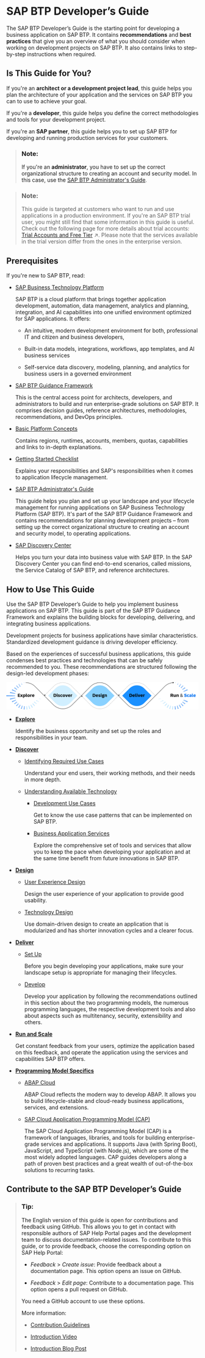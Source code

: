<!-- loioba26ec41130d4835aef2265ad3d3704e -->

# SAP BTP Developer’s Guide

The SAP BTP Developer’s Guide is the starting point for developing a business application on SAP BTP. It contains **recommendations** and **best practices** that give you an overview of what you should consider when working on development projects on SAP BTP. It also contains links to step-by-step instructions when required.



<a name="loioba26ec41130d4835aef2265ad3d3704e__section_s1p_yzv_rcc"/>

## Is This Guide for You?

If you're an **architect or a development project lead**, this guide helps you plan the architecture of your application and the services on SAP BTP you can to use to achieve your goal.

If you're a **developer**, this guide helps you define the correct methodologies and tools for your development project.

If you're an **SAP partner**, this guide helps you to set up SAP BTP for developing and running production services for your customers.

> ### Note:  
> If you're an **administrator**, you have to set up the correct organizational structure to creating an account and security model. In this case, use the [SAP BTP Administrator's Guide](https://help.sap.com/docs/btp/best-practices/best-practices-for-sap-btp?version=Cloud).

> ### Note:  
> This guide is targeted at customers who want to run and use applications in a production environment. If you're an SAP BTP trial user, you might still find that some information in this guide is useful. Check out the following page for more details about trial accounts: [Trial Accounts and Free Tier](https://help.sap.com/viewer/65de2977205c403bbc107264b8eccf4b/Validation/en-US/046f127f2a614438b616ccfc575fdb16.html "Explore the different options for trying out SAP BTP.") :arrow_upper_right:. Please note that the services available in the trial version differ from the ones in the enterprise version.



<a name="loioba26ec41130d4835aef2265ad3d3704e__section_vlt_r4f_xcc"/>

## Prerequisites

If you're new to SAP BTP, read:

-   [SAP Business Technology Platform](https://www.sap.com/products/technology-platform/what-is-sap-business-technology-platform.html)

    SAP BTP is a cloud platform that brings together application development, automation, data management, analytics and planning, integration, and AI capabilities into one unified environment optimized for SAP applications. It offers:

    -   An intuitive, modern development environment for both, professional IT and citizen and business developers,

    -   Built-in data models, integrations, workflows, app templates, and AI business services

    -   Self-service data discovery, modeling, planning, and analytics for business users in a governed environment


-   [SAP BTP Guidance Framework](https://help.sap.com/docs/sap-btp-guidance-framework/guidance-framework/what-is-sap-btp-guidance-framework)

    This is the central access point for architects, developers, and administrators to build and run enterprise-grade solutions on SAP BTP. It comprises decision guides, reference architectures, methodologies, recommendations, and DevOps principles.

-   [Basic Platform Concepts](https://help.sap.com/docs/btp/sap-business-technology-platform/btp-basic-platform-concepts?version=Cloud)

    Contains regions, runtimes, accounts, members, quotas, capabilities and links to in-depth explanations.

-   [Getting Started Checklist](https://help.sap.com/docs/BTP/df50977d8bfa4c9a8a063ddb37113c43/cbd76632d8aa4cb7bbf175d7607db463.html?locale=en-US&state=PRODUCTION&version=Cloud)

    Explains your responsibilities and SAP's responsibilities when it comes to application lifecycle management.

-   [SAP BTP Administrator's Guide](https://help.sap.com/docs/btp/best-practices/best-practices-for-sap-btp?version=Cloud)

    This guide helps you plan and set up your landscape and your lifecycle management for running applications on SAP Business Technology Platform \(SAP BTP\). It's part of the SAP BTP Guidance Framework and contains recommendations for planning development projects – from setting up the correct organizational structure to creating an account and security model, to operating applications.

-   [SAP Discovery Center](https://discovery-center.cloud.sap/index.html)

    Helps you turn your data into business value with SAP BTP. In the SAP Discovery Center you can find end-to-end scenarios, called missions, the Service Catalog of SAP BTP, and reference architectures.




<a name="loioba26ec41130d4835aef2265ad3d3704e__section_tf1_xml_s2b"/>

## How to Use This Guide

Use the SAP BTP Developer’s Guide to help you implement business applications on SAP BTP. This guide is part of the SAP BTP Guidance Framework and explains the building blocks for developing, delivering, and integrating business applications.

Development projects for business applications have similar characteristics. Standardized development guidance is driving developer efficiency.

Based on the experiences of successful business applications, this guide condenses best practices and technologies that can be safely recommended to you. These recommendations are structured following the design-led development phases:

![](images/Development_Process_in_the_SAP_BTP_Developer_s_Guide_f52c607.png)

-   **[Explore](explore-03139be.md)**

    Identify the business opportunity and set up the roles and responsibilities in your team.

-   **[Discover](discover-7eae382.md)**

    -   [Identifying Required Use Cases](identifying-required-use-cases-98e01cf.md)

        Understand your end users, their working methods, and their needs in more depth.

    -   [Understanding Available Technology](understanding-available-technology-c1f21a4.md#loioc1f21a47f38b467997436c13fe773513)

        -   [Development Use Cases](understanding-available-technology-c1f21a4.md#loio4efd0bc86ade42c28bf4c4c8dbc4451b)

            Get to know the use case patterns that can be implemented on SAP BTP.

        -   [Business Application Services](understanding-available-technology-c1f21a4.md#loiof3641a5635504edab2c6bb84fa86a42a)

            Explore the comprehensive set of tools and services that allow you to keep the pace when developing your application and at the same time benefit from future innovations in SAP BTP.



-   **[Design](design-6bb7339.md)**

    -   [User Experience Design](user-experience-design-323bd93.md)

        Design the user experience of your application to provide good usability.

    -   [Technology Design](technology-design-a5b8129.md)

        Use domain-driven design to create an application that is modularized and has shorter innovation cycles and a clearer focus.


-   **[Deliver](deliver-3efbd5b.md)**

    -   [Set Up](set-up-3b774f8.md)

        Before you begin developing your applications, make sure your landscape setup is appropriate for managing their lifecycles.

    -   [Develop](develop-and-build/develop-7e30686.md)

        Develop your application by following the recommendations outlined in this section about the two programming models, the numerous programming languages, the respective development tools and also about aspects such as multitenancy, security, extensibility and others.


-   **[Run and Scale](run-and-scale-fcb51b5.md)**

    Get constant feedback from your users, optimize the application based on this feedback, and operate the application using the services and capabilities SAP BTP offers.

-   **[Programming Model Specifics](programming-model-specifics-cc37b7a.md)**

    -   [ABAP Cloud](abap-cloud-9aaaf65.md)

        ABAP Cloud reflects the modern way to develop ABAP. It allows you to build lifecycle-stable and cloud-ready business applications, services, and extensions.

    -   [SAP Cloud Application Programming Model \(CAP\)](sap-cloud-application-programming-model-cap-696ec23.md)

        The SAP Cloud Application Programming Model \(CAP\) is a framework of languages, libraries, and tools for building enterprise-grade services and applications. It supports Java \(with Spring Boot\), JavaScript, and TypeScript \(with Node.js\), which are some of the most widely adopted languages. CAP guides developers along a path of proven best practices and a great wealth of out-of-the-box solutions to recurring tasks.





<a name="loioba26ec41130d4835aef2265ad3d3704e__section_mfx_qws_zxb"/>

## Contribute to the SAP BTP Developer’s Guide

> ### Tip:  
> The English version of this guide is open for contributions and feedback using GitHub. This allows you to get in contact with responsible authors of SAP Help Portal pages and the development team to discuss documentation-related issues. To contribute to this guide, or to provide feedback, choose the corresponding option on SAP Help Portal:
> 
> -   *Feedback* \> *Create issue*: Provide feedback about a documentation page. This option opens an issue on GitHub.
> 
> -   *Feedback* \> *Edit page*: Contribute to a documentation page. This option opens a pull request on GitHub.
> 
> 
> You need a GitHub account to use these options.
> 
> More information:
> 
> -   [Contribution Guidelines](https://help.sap.com/docs/open-documentation-initiative/contribution-guidelines/readme.html)
> 
> -   [Introduction Video](https://www.youtube.com/watch?v=WJ0oarMlVW4)
> 
> -   [Introduction Blog Post](https://blogs.sap.com/2021/11/29/sap-btp-documentation-goes-github-new-collaboration-process/)

